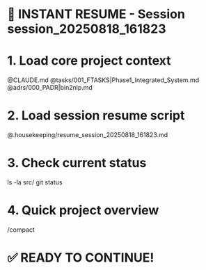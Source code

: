 # 🚀 INSTANT RESUME - Session session_20250818_161823

# 1. Load core project context
@CLAUDE.md
@tasks/001_FTASKS|Phase1_Integrated_System.md
@adrs/000_PADR|bin2nlp.md

# 2. Load session resume script
@.housekeeping/resume_session_20250818_161823.md

# 3. Check current status
ls -la src/
git status

# 4. Quick project overview
/compact

# ✅ READY TO CONTINUE!